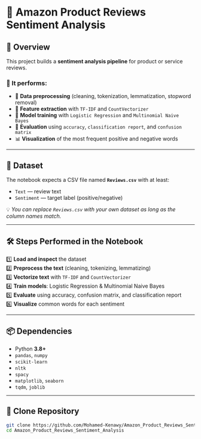 # 🛒 Amazon Product Reviews Sentiment Analysis

## 📌 Overview
This project builds a **sentiment analysis pipeline** for product or service reviews.

### 🚀 It performs:
- 🧹 **Data preprocessing** (cleaning, tokenization, lemmatization, stopword removal)
- 🧮 **Feature extraction** with `TF-IDF` and `CountVectorizer`
- 🤖 **Model training** with `Logistic Regression` and `Multinomial Naive Bayes`
- 📏 **Evaluation** using `accuracy`, `classification report`, and `confusion matrix`
- 📊 **Visualization** of the most frequent positive and negative words

---

## 📂 Dataset
The notebook expects a CSV file named **`Reviews.csv`** with at least:
- `Text` — review text
- `Sentiment` — target label (positive/negative)

💡 *You can replace `Reviews.csv` with your own dataset as long as the column names match.*

---

## 🛠 Steps Performed in the Notebook
1️⃣ **Load and inspect** the dataset  
2️⃣ **Preprocess the text** (cleaning, tokenizing, lemmatizing)  
3️⃣ **Vectorize text** with `TF-IDF` and `CountVectorizer`  
4️⃣ **Train models**: Logistic Regression & Multinomial Naive Bayes  
5️⃣ **Evaluate** using accuracy, confusion matrix, and classification report  
6️⃣ **Visualize** common words for each sentiment  

---

## 📦 Dependencies
- Python **3.8+**
- `pandas`, `numpy`
- `scikit-learn`
- `nltk`
- `spacy`
- `matplotlib`, `seaborn`
- `tqdm`, `joblib`

---

## 🔄 Clone Repository
```bash
git clone https://github.com/Mohamed-Kenawy/Amazon_Product_Reviews_Sentiment_Analysis.git
cd Amazon_Product_Reviews_Sentiment_Analysis
